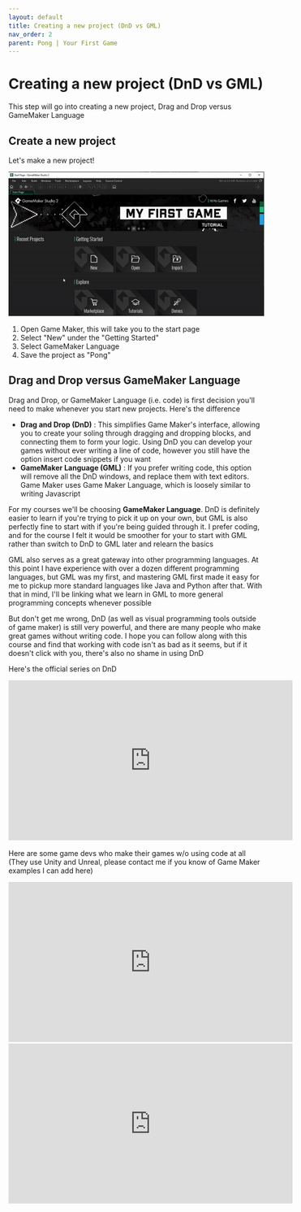 ```yaml
---
layout: default
title: Creating a new project (DnD vs GML)
nav_order: 2
parent: Pong | Your First Game
---
```


# Creating a new project (DnD vs GML)

This step will go into creating a new project, Drag and Drop versus GameMaker Language

## Create a new project

Let's make a new project!

![](../../assets/images/pong/new_project.gif)

1. Open Game Maker, this will take you to the start page
1. Select "New" under the "Getting Started"
1. Select GameMaker Language
1. Save the project as "Pong"

## Drag and Drop versus GameMaker Language

Drag and Drop, or GameMaker Language (i.e. code) is first decision you'll need to make whenever you start new projects. Here's the difference

* **Drag and Drop (DnD)** : This simplifies Game Maker's interface, allowing you to create your soling through dragging and dropping blocks, and connecting them to form your logic. Using DnD you can develop your games without ever writing a line of code, however you still have the option insert code snippets if you want
* **GameMaker Language (GML)** : If you prefer writing code, this option will remove all the DnD windows, and replace them with text editors. Game Maker uses Game Maker Language, which is loosely similar to writing Javascript

For my courses we'll be choosing **GameMaker Language**. DnD is definitely easier to learn if you're trying to pick it up on your own, but GML is also perfectly fine to start with if you're being guided through it. I prefer coding, and for the course I felt it would be smoother for your to start with GML rather than switch to DnD to GML later and relearn the basics

GML also serves as a great gateway into other programming languages. At this point I have experience with over a dozen different programming languages, but GML was my first, and mastering GML first made it easy for me to pickup more standard languages like Java and Python after that. With that in mind, I'll be linking what we learn in GML to more general programming concepts whenever possible

But don't get me wrong, DnD (as well as visual programming tools outside of game maker) is still very powerful, and there are many people who make great games without writing code. I hope you can follow along with this course and find that working with code isn't as bad as it seems, but if it doesn't click with you, there's also no shame in using DnD

Here's the official series on DnD

<iframe width="560" height="315" src="https://www.youtube.com/embed/IWXJbUHLYXA" title="YouTube video player" frameborder="0" allow="accelerometer; autoplay; clipboard-write; encrypted-media; gyroscope; picture-in-picture" allowfullscreen></iframe>

Here are some game devs who make their games w/o using code at all (They use Unity and Unreal, please contact me if you know of Game Maker examples I can add here)

<iframe width="560" height="315" src="https://www.youtube.com/embed/Y3Rs1z7it5M" title="YouTube video player" frameborder="0" allow="accelerometer; autoplay; clipboard-write; encrypted-media; gyroscope; picture-in-picture" allowfullscreen></iframe>

<iframe width="560" height="315" src="https://www.youtube.com/embed/sF3KGf5MBDo" title="YouTube video player" frameborder="0" allow="accelerometer; autoplay; clipboard-write; encrypted-media; gyroscope; picture-in-picture" allowfullscreen></iframe>
